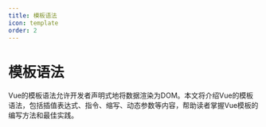 ```yaml
---
title: 模板语法
icon: template
order: 2
---
```


# 模板语法

Vue的模板语法允许开发者声明式地将数据渲染为DOM。本文将介绍Vue的模板语法，包括插值表达式、指令、缩写、动态参数等内容，帮助读者掌握Vue模板的编写方法和最佳实践。
